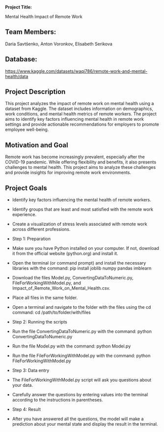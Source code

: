 **Project Title:**

Mental Health Impact of Remote Work
## Team Members: 

Daria Savtšenko, Anton Voronkov, Elisabeth Serikova
## Database:

https://www.kaggle.com/datasets/waqi786/remote-work-and-mental-health/data
## Project Description

This project analyzes the impact of remote work on mental health using a dataset from Kaggle. The dataset includes information on demographics, work conditions, and mental health metrics of remote workers. The project aims to identify key factors influencing mental health in remote work settings and provide actionable recommendations for employers to promote employee well-being.

## Motivation and Goal

Remote work has become increasingly prevalent, especially after the COVID-19 pandemic. While offering flexibility and benefits, it also presents challenges to mental health. This project aims to analyze these challenges and provide insights for improving remote work environments.

## Project Goals

- Identify key factors influencing the mental health of remote workers.
- Identify groups that are least and most satisfied with the remote work experience.
- Create a visualization of stress levels associated with remote work across different professions.

- Step 1: Preparation

- Make sure you have Python installed on your computer. If not, download it from the official website (python.org) and install it.
- Open the terminal (or command prompt) and install the necessary libraries with the command:
  pip install joblib numpy pandas imblearn

- Download the files Model.py, ConvertingDataToNumeric.py, FileForWorkingWithModel.py, and Impact_of_Remote_Work_on_Mental_Health.csv.
- Place all files in the same folder.
- Open a terminal and navigate to the folder with the files using the cd command:
  cd /path/to/folder/with/files

- Step 2: Running the scripts

- Run the file ConvertingDataToNumeric.py with the command:
  python ConvertingDataToNumeric.py

- Run the file Model.py with the command:
  python Model.py

- Run the file FileForWorkingWithModel.py with the command:
  python FileForWorkingWithModel.py

- Step 3: Data entry

- The FileForWorkingWithModel.py script will ask you questions about your data.
- Carefully answer the questions by entering values into the terminal according to the instructions in parentheses.
- Step 4: Result

- After you have answered all the questions, the model will make a prediction about your mental state and display the result in the terminal.
